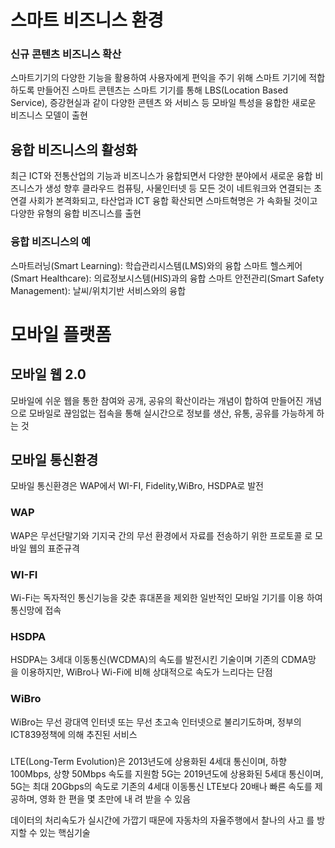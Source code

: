 
# 스마트 비즈니스 환경
### 신규 콘텐츠 비즈니스 확산
스마트기기의 다양한 기능을 활용하여 사용자에게 편익을 주기 위해 스마트 기기에 적합하도록 만들어진 스마트 콘텐츠는 스마트 기기를 통해 LBS(Location Based Service), 증강현실과 같이 다양한 콘텐츠 와 서비스 등 모바일 특성을 융합한 새로운 비즈니스 모델이 출현
## 융합 비즈니스의 활성화
최근 ICT와 전통산업의 기능과 비즈니스가 융합되면서 다양한 분야에서 새로운 융합 비즈니스가 생성
향후 클라우드 컴퓨팅, 사물인터넷 등 모든 것이 네트워크와 연결되는 초 연결 사회가 본격화되고, 타산업과 ICT 융합 확산되면 스마트혁명은 가 속화될 것이고 다양한 유형의 융합 비즈니스를 출현
### 융합 비즈니스의 예 
스마트러닝(Smart Learning): 학습관리시스템(LMS)와의 융합 
스마트 헬스케어(Smart Healthcare): 의료정보시스템(HIS)과의 융합 
스마트 안전관리(Smart Safety Management): 날씨/위치기반 서비스와의 융합


# 모바일 플랫폼
## 모바일 웹 2.0
모바일에 쉬운 웹을 통한 참여와 공개, 공유의 확산이라는 개념이 합하여 만들어진 개념으로 모바일로 끊임없는 접속을 통해 실시간으로 정보를 생산, 유통, 공유를 가능하게 하는 것

## 모바일 통신환경
모바일 통신환경은 WAP에서 WI-FI, Fidelity,WiBro, HSDPA로 발전

### WAP
WAP은 무선단말기와 기지국 간의 무선 환경에서 자료를 전송하기 위한 프로토콜 로 모바일 웹의 표준규격 
### WI-FI
Wi-Fi는 독자적인 통신기능을 갖춘 휴대폰을 제외한 일반적인 모바일 기기를 이용 하여 통신망에 접속 
### HSDPA
HSDPA는 3세대 이동통신(WCDMA)의 속도를 발전시킨 기술이며 기존의 CDMA망 을 이용하지만, WiBro나 Wi-Fi에 비해 상대적으로 속도가 느리다는 단점 
### WiBro
WiBro는 무선 광대역 인터넷 또는 무선 초고속 인터넷으로 불리기도하며, 정부의 ICT839정책에 의해 추진된 서비스 
### 
LTE(Long-Term Evolution)은 2013년도에 상용화된 4세대 통신이며, 하향 100Mbps, 상향 50Mbps 속도를 지원함 
5G는 2019년도에 상용화된 5세대 통신이며, 5G는 최대 20Gbps의 속도로 기존의 4세대 이동통신 LTE보다 20배나 빠른 속도를 제공하며, 영화 한 편을 몇 초만에 내 려 받을 수 있음 

데이터의 처리속도가 실시간에 가깝기 때문에 자동차의 자율주행에서 찰나의 사고 를 방지할 수 있는 핵심기술







